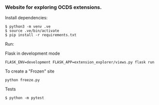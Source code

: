 ### Website for exploring OCDS extensions.

Install dependencies:

```
$ python3 -m venv .ve
$ source .ve/bin/activate
$ pip install -r requirements.txt
```


Run:

Flask in development mode
```
FLASK_ENV=development FLASK_APP=extension_explorer/views.py flask run
```

To create a "Frozen" site

```
python freeze.py
```

Tests
```
$ python -m pytest
```